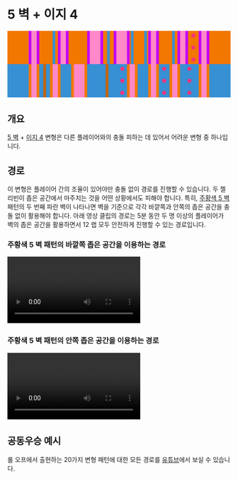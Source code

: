 # 5 벽 + 이지 4

![5 Waller + Easy 4](../images/variations/5-waller-easy-4.jpg)

## 개요

[5 벽](../rolls/5-waller.md) + [이지 4](../rolls/easy-4.md#파란색-롤) 변형은 다른 플레이어와의 충돌 피하는 데 있어서 어려운 변형 중 하나입니다.

## 경로

이 변형은 플레이어 간의 조율이 있어야만 충돌 없이 경로를 진행할 수 있습니다. 두 젤리빈이 좁은 공간에서 마주치는 것을 어떤 상황에서도 피해야 합니다. 특히, [주황색 5 벽](../rolls/5-waller.md) 패턴의 두 번째 파란 벽이 나타나면 벽을 기준으로 각각 바깥쪽과 안쪽의 좁은 공간을 충돌 없이 활용해야 합니다. 아래 영상 클립의 경로는 5분 동안 두 명 이상의 플레이어가 벽의 좁은 공간을 활용하면서 12 랩 모두 안전하게 진행할 수 있는 경로입니다.

### 주황색 5 벽 패턴의 바깥쪽 좁은 공간을 이용하는 경로

<video controls>
  <source src="../../images/variations/5-waller-easy-4-outer-orange-ledge.mp4" type="video/mp4">
</video>

### 주황색 5 벽 패턴의 안쪽 좁은 공간을 이용하는 경로

<video controls>
  <source src="../../images/variations/5-waller-easy-4-inner-orange-ledge.mp4" type="video/mp4">
</video>

## 공동우승 예시

롤 오프에서 출현하는 20가지 변형 패턴에 대한 모든 경로를 [유튜브](https://www.youtube.com/playlist?list=PLG_QNSp9ZgJLWYSNl4vY26VJCZeOQHO1F)에서 보실 수 있습니다.

